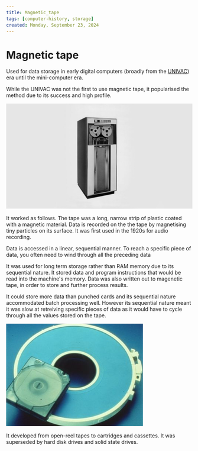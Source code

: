 ```yaml
---
title: Magnetic_tape
tags: [computer-history, storage]
created: Monday, September 23, 2024
---
```


# Magnetic tape

Used for data storage in early digital computers (broadly from the
[UNIVAC](./The_History_of_Computing_Swade.md)) era until the mini-computer era.

While the UNIVAC was not the first to use magnetic tape, it popularised the
method due to its success and high profile.

![Magnetic tape reader in IBM computer](../img/magnetic-tape-ibm.jpeg)

It worked as follows. The tape was a long, narrow strip of plastic coated with a
magnetic material. Data is recorded on the the tape by magnetising tiny
particles on its surface. It was first used in the 1920s for audio recording.

Data is accessed in a linear, sequential manner. To reach a specific piece of
data, you often need to wind through all the preceding data

It was used for long term storage rather than RAM memory due to its sequential
nature. It stored data and program instructions that would be read into the
machine's memory. Data was also written out to magenetic tape, in order to store
and further process results.

It could store more data than punched cards and its sequential nature
accommodated batch processing well. However its sequential nature meant it was
slow at retreiving specific pieces of data as it would have to cycle through all
the values stored on the tape.

![Magnetic tape stored as casette](../img/magnetic-tape-disk.jpeg)

It developed from open-reel tapes to cartridges and cassettes. It was superseded
by hard disk drives and solid state drives.
